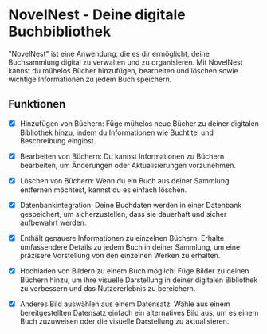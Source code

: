 # NovelNest - Deine digitale Buchbibliothek
"NovelNest" ist eine Anwendung, die es dir ermöglicht, deine Buchsammlung digital zu verwalten und zu organisieren. Mit NovelNest kannst du mühelos Bücher hinzufügen, bearbeiten und löschen sowie wichtige Informationen zu jedem Buch speichern.

## Funktionen
- [x] Hinzufügen von Büchern: Füge mühelos neue Bücher zu deiner digitalen Bibliothek hinzu, indem du Informationen wie Buchtitel und Beschreibung eingibst.

- [x] Bearbeiten von Büchern: Du kannst Informationen zu Büchern bearbeiten, um Änderungen oder Aktualisierungen vorzunehmen.

- [x] Löschen von Büchern: Wenn du ein Buch aus deiner Sammlung entfernen möchtest, kannst du es einfach löschen.

- [x] Datenbankintegration: Deine Buchdaten werden in einer Datenbank gespeichert, um sicherzustellen, dass sie dauerhaft und sicher aufbewahrt werden.
      
- [x] Enthält genauere Informationen zu einzelnen Büchern: Erhalte umfassendere Details zu jedem Buch in deiner Sammlung, um eine präzisere Vorstellung von den einzelnen Werken zu erhalten.
      
- [x] Hochladen von Bildern zu einem Buch möglich: Füge Bilder zu deinen Büchern hinzu, um ihre visuelle Darstellung in deiner digitalen Bibliothek zu verbessern und das Nutzererlebnis zu bereichern.
      
- [x] Anderes Bild auswählen aus einem Datensatz: Wähle aus einem bereitgestellten Datensatz einfach ein alternatives Bild aus, um es einem Buch zuzuweisen oder die visuelle Darstellung zu aktualisieren.
